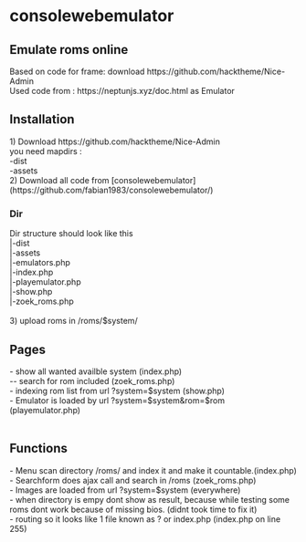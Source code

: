 # consolewebemulator
<h2>Emulate roms online</h2>
Based on code for frame: download https://github.com/hacktheme/Nice-Admin<br>
Used code from : https://neptunjs.xyz/doc.html as Emulator <br>

<h2>Installation</h2>
1) Download https://github.com/hacktheme/Nice-Admin<br>
you need mapdirs :<br>
-dist<br>
-assets <br>
2) Download all code from [consolewebemulator](https://github.com/fabian1983/consolewebemulator/)
<h3>Dir</h3>
Dir structure should look like this <br>
|-dist<br>
|-assets<br>
|-emulators.php<br>
|-index.php<br>
|-playemulator.php<br>
|-show.php<br>
|-zoek_roms.php<br>
<br>
3) upload roms in /roms/$system/<br>



<h2>Pages</h2>
- show all wanted availble system (index.php)<br>
--  search for rom included (zoek_roms.php)<br>
- indexing rom list from url ?system=$system (show.php)<br>
- Emulator is loaded by url ?system=$system&rom=$rom (playemulator.php)<br>
<br>
<h2>Functions</h2>
- Menu scan directory /roms/ and index it and make it countable.(index.php)<br>
- Searchform does ajax call and search in /roms (zoek_roms.php)<br>
- Images are loaded from url ?system=$system (everywhere)<br>
- when directory is empy dont show as result, because while testing some roms dont work because of missing bios. (didnt took time to fix it)<br>
- routing so it looks like 1 file known as ? or index.php  (index.php on line 255)
